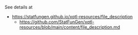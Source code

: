 See details at 

- https://statfungen.github.io/xqtl-resources/file_description
  - https://github.com/StatFunGen/xqtl-resources/blob/main/content/file_description.md 
